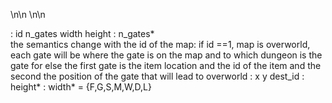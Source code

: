 <info> \n\n <gates> \n\n <map>

<info>: id n_gates width height 
<gates>: n_gates*<gate>  
the <gates> semantics change with the id of the map:
if id ==1, map is overworld, 
	each gate will be where the gate is on the map and to which dungeon is the gate for
else
	the first gate is the item location and the id of the item
	and the second the position of the gate that will lead to overworld 
<gate>: x y dest_id
<map>: height*<line>
<line>: width*<char>
<char> = {F,G,S,M,W,D,L}

